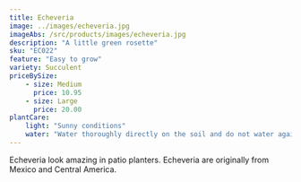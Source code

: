 ```yaml
---
title: Echeveria
image: ../images/echeveria.jpg
imageAbs: /src/products/images/echeveria.jpg
description: "A little green rosette"
sku: "EC022"
feature: "Easy to grow"
variety: Succulent
priceBySize: 
    - size: Medium
      price: 10.95
    - size: Large
      price: 20.00
plantCare:
    light: "Sunny conditions"
    water: "Water thoroughly directly on the soil and do not water again until soil is dry"
---
```


Echeveria look amazing in patio planters. Echeveria are originally from Mexico and Central America.